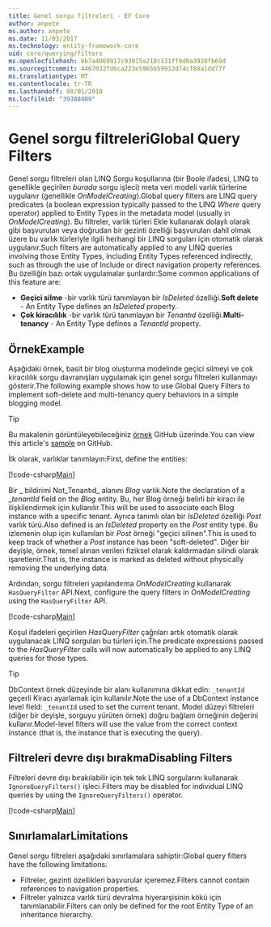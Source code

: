 ```yaml
---
title: Genel sorgu filtreleri - EF Core
author: anpete
ms.author: anpete
ms.date: 11/03/2017
ms.technology: entity-framework-core
uid: core/querying/filters
ms.openlocfilehash: 6b7a4069917c93015a218c131ff0d0a3920fb69d
ms.sourcegitcommit: 4467032fd6ca223e5965b59912d74cf88a1dd77f
ms.translationtype: MT
ms.contentlocale: tr-TR
ms.lasthandoff: 08/01/2018
ms.locfileid: "39388409"
---
```

# <a name="global-query-filters"></a><span data-ttu-id="4af73-102">Genel sorgu filtreleri</span><span class="sxs-lookup"><span data-stu-id="4af73-102">Global Query Filters</span></span>

<span data-ttu-id="4af73-103">Genel sorgu filtreleri olan LINQ Sorgu koşullarına (bir Boole ifadesi, LINQ to genellikle geçirilen *burada* sorgu işleci) meta veri modeli varlık türlerine uygulanır (genellikle *OnModelCreating*).</span><span class="sxs-lookup"><span data-stu-id="4af73-103">Global query filters are LINQ query predicates (a boolean expression typically passed to the LINQ *Where* query operator) applied to Entity Types in the metadata model (usually in *OnModelCreating*).</span></span> <span data-ttu-id="4af73-104">Bu filtreler, varlık türleri Ekle kullanarak dolaylı olarak gibi başvurulan veya doğrudan bir gezinti özelliği başvuruları dahil olmak üzere bu varlık türleriyle ilgili herhangi bir LINQ sorguları için otomatik olarak uygulanır.</span><span class="sxs-lookup"><span data-stu-id="4af73-104">Such filters are automatically applied to any LINQ queries involving those Entity Types, including Entity Types referenced indirectly, such as through the use of Include or direct navigation property references.</span></span> <span data-ttu-id="4af73-105">Bu özelliğin bazı ortak uygulamalar şunlardır:</span><span class="sxs-lookup"><span data-stu-id="4af73-105">Some common applications of this feature are:</span></span>

* <span data-ttu-id="4af73-106">**Geçici silme** -bir varlık türü tanımlayan bir *IsDeleted* özelliği.</span><span class="sxs-lookup"><span data-stu-id="4af73-106">**Soft delete** - An Entity Type defines an *IsDeleted* property.</span></span>
* <span data-ttu-id="4af73-107">**Çok kiracılılık** -bir varlık türü tanımlayan bir *Tenantıd* özelliği.</span><span class="sxs-lookup"><span data-stu-id="4af73-107">**Multi-tenancy** - An Entity Type defines a *TenantId* property.</span></span>

## <a name="example"></a><span data-ttu-id="4af73-108">Örnek</span><span class="sxs-lookup"><span data-stu-id="4af73-108">Example</span></span>

<span data-ttu-id="4af73-109">Aşağıdaki örnek, basit bir blog oluşturma modelinde geçici silmeyi ve çok kiracılılık sorgu davranışları uygulamak için genel sorgu filtreleri kullanmayı gösterir.</span><span class="sxs-lookup"><span data-stu-id="4af73-109">The following example shows how to use Global Query Filters to implement soft-delete and multi-tenancy query behaviors in a simple blogging model.</span></span>

> [!TIP]
> <span data-ttu-id="4af73-110">Bu makalenin görüntüleyebileceğiniz [örnek](https://github.com/aspnet/EntityFrameworkCore/tree/master/samples/QueryFilters) GitHub üzerinde.</span><span class="sxs-lookup"><span data-stu-id="4af73-110">You can view this article's [sample](https://github.com/aspnet/EntityFrameworkCore/tree/master/samples/QueryFilters) on GitHub.</span></span>

<span data-ttu-id="4af73-111">İlk olarak, varlıklar tanımlayın:</span><span class="sxs-lookup"><span data-stu-id="4af73-111">First, define the entities:</span></span>

[!code-csharp[Main](../../../efcore-repo/samples/QueryFilters/Program.cs#Entities)]

<span data-ttu-id="4af73-112">Bir _ bildirimi Not_Tenantıd_ alanını _Blog_ varlık.</span><span class="sxs-lookup"><span data-stu-id="4af73-112">Note the declaration of a __tenantId_ field on the _Blog_ entity.</span></span> <span data-ttu-id="4af73-113">Bu, her Blog örneği belirli bir kiracı ile ilişkilendirmek için kullanılır.</span><span class="sxs-lookup"><span data-stu-id="4af73-113">This will be used to associate each Blog instance with a specific tenant.</span></span> <span data-ttu-id="4af73-114">Ayrıca tanımlı olan bir _IsDeleted_ özelliği _Post_ varlık türü.</span><span class="sxs-lookup"><span data-stu-id="4af73-114">Also defined is an _IsDeleted_ property on the _Post_ entity type.</span></span> <span data-ttu-id="4af73-115">Bu izlemenin olup için kullanılan bir _Post_ örneği "geçici silinen".</span><span class="sxs-lookup"><span data-stu-id="4af73-115">This is used to keep track of whether a _Post_ instance has been "soft-deleted".</span></span> <span data-ttu-id="4af73-116">Diğer bir deyişle, örnek, temel alınan verileri fiziksel olarak kaldırmadan silindi olarak işaretlenir.</span><span class="sxs-lookup"><span data-stu-id="4af73-116">That is, the instance is marked as deleted without physically removing the underlying data.</span></span>

<span data-ttu-id="4af73-117">Ardından, sorgu filtreleri yapılandırma _OnModelCreating_ kullanarak ```HasQueryFilter``` API.</span><span class="sxs-lookup"><span data-stu-id="4af73-117">Next, configure the query filters in _OnModelCreating_ using the ```HasQueryFilter``` API.</span></span>

[!code-csharp[Main](../../../efcore-repo/samples/QueryFilters/Program.cs#Configuration)]

<span data-ttu-id="4af73-118">Koşul ifadeleri geçirilen _HasQueryFilter_ çağrıları artık otomatik olarak uygulanacak LINQ sorguları bu türleri için.</span><span class="sxs-lookup"><span data-stu-id="4af73-118">The predicate expressions passed to the _HasQueryFilter_ calls will now automatically be applied to any LINQ queries for those types.</span></span>

> [!TIP]
> <span data-ttu-id="4af73-119">DbContext örnek düzeyinde bir alanı kullanımına dikkat edin: ```_tenantId``` geçerli Kiracı ayarlamak için kullanılır.</span><span class="sxs-lookup"><span data-stu-id="4af73-119">Note the use of a DbContext instance level field: ```_tenantId``` used to set the current tenant.</span></span> <span data-ttu-id="4af73-120">Model düzeyi filtreleri (diğer bir deyişle, sorguyu yürüten örnek) doğru bağlam örneğinin değerini kullanır.</span><span class="sxs-lookup"><span data-stu-id="4af73-120">Model-level filters will use the value from the correct context instance (that is, the instance that is executing the query).</span></span>

## <a name="disabling-filters"></a><span data-ttu-id="4af73-121">Filtreleri devre dışı bırakma</span><span class="sxs-lookup"><span data-stu-id="4af73-121">Disabling Filters</span></span>

<span data-ttu-id="4af73-122">Filtreleri devre dışı bırakılabilir için tek tek LINQ sorgularını kullanarak ```IgnoreQueryFilters()``` işleci.</span><span class="sxs-lookup"><span data-stu-id="4af73-122">Filters may be disabled for individual LINQ queries by using the ```IgnoreQueryFilters()``` operator.</span></span>

[!code-csharp[Main](../../../efcore-repo/samples/QueryFilters/Program.cs#IgnoreFilters)]

## <a name="limitations"></a><span data-ttu-id="4af73-123">Sınırlamalar</span><span class="sxs-lookup"><span data-stu-id="4af73-123">Limitations</span></span>

<span data-ttu-id="4af73-124">Genel sorgu filtreleri aşağıdaki sınırlamalara sahiptir:</span><span class="sxs-lookup"><span data-stu-id="4af73-124">Global query filters have the following limitations:</span></span>

* <span data-ttu-id="4af73-125">Filtreler, gezinti özellikleri başvurular içeremez.</span><span class="sxs-lookup"><span data-stu-id="4af73-125">Filters cannot contain references to navigation properties.</span></span>
* <span data-ttu-id="4af73-126">Filtreler yalnızca varlık türü devralma hiyerarşisinin kökü için tanımlanabilir.</span><span class="sxs-lookup"><span data-stu-id="4af73-126">Filters can only be defined for the root Entity Type of an inheritance hierarchy.</span></span>
